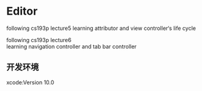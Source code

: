 # Editor

following cs193p lecture5
learning attributor and view controller‘s life cycle  

following cs193p lecture6  
learning navigation controller and tab bar controller

## 开发环境

xcode:Version 10.0
